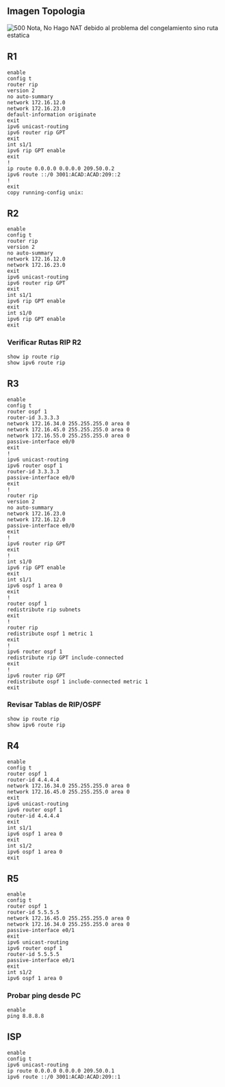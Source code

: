 ## Imagen Topologia
![500](https://slink.proxylivy.work/image/8e3eee5c-28e4-40c5-bf39-585b4d444aeb.png)
Nota, No Hago NAT debido al problema del congelamiento sino ruta estatica
## R1
```
enable
config t
router rip
version 2
no auto-summary
network 172.16.12.0
network 172.16.23.0
default-information originate
exit
ipv6 unicast-routing
ipv6 router rip GPT
exit
int s1/1
ipv6 rip GPT enable
exit
!
ip route 0.0.0.0 0.0.0.0 209.50.0.2
ipv6 route ::/0 3001:ACAD:ACAD:209::2
!
exit
copy running-config unix:
```
## R2
```
enable
config t
router rip
version 2
no auto-summary
network 172.16.12.0
network 172.16.23.0
exit
ipv6 unicast-routing
ipv6 router rip GPT
exit
int s1/1
ipv6 rip GPT enable
exit
int s1/0
ipv6 rip GPT enable
exit

```
### Verificar Rutas RIP R2
```
show ip route rip
show ipv6 route rip
```
## R3
```
enable
config t
router ospf 1
router-id 3.3.3.3
network 172.16.34.0 255.255.255.0 area 0
network 172.16.45.0 255.255.255.0 area 0
network 172.16.55.0 255.255.255.0 area 0
passive-interface e0/0
exit
!
ipv6 unicast-routing
ipv6 router ospf 1
router-id 3.3.3.3
passive-interface e0/0
exit
!
router rip
version 2
no auto-summary
network 172.16.23.0
network 172.16.12.0
passive-interface e0/0
exit
!
ipv6 router rip GPT
exit
!
int s1/0
ipv6 rip GPT enable
exit
int s1/1
ipv6 ospf 1 area 0
exit
!
router ospf 1
redistribute rip subnets
exit
!
router rip
redistribute ospf 1 metric 1
exit
!
ipv6 router ospf 1
redistribute rip GPT include-connected
exit
!
ipv6 router rip GPT
redistribute ospf 1 include-connected metric 1
exit
```

### Revisar Tablas de RIP/OSPF
```
show ip route rip
show ipv6 route rip
```

## R4
```
enable
config t
router ospf 1
router-id 4.4.4.4
network 172.16.34.0 255.255.255.0 area 0
network 172.16.45.0 255.255.255.0 area 0
exit
ipv6 unicast-routing
ipv6 router ospf 1
router-id 4.4.4.4
exit
int s1/1
ipv6 ospf 1 area 0
exit
int s1/2
ipv6 ospf 1 area 0
exit
```

## R5
```
enable
config t
router ospf 1
router-id 5.5.5.5
network 172.16.45.0 255.255.255.0 area 0
network 172.16.34.0 255.255.255.0 area 0
passive-interface e0/1
exit
ipv6 unicast-routing
ipv6 router ospf 1
router-id 5.5.5.5
passive-interface e0/1
exit
int s1/2
ipv6 ospf 1 area 0
```

### Probar ping desde PC
```
enable
ping 8.8.8.8
```

## ISP
```
enable
config t
ipv6 unicast-routing
ip route 0.0.0.0 0.0.0.0 209.50.0.1
ipv6 route ::/0 3001:ACAD:ACAD:209::1
```